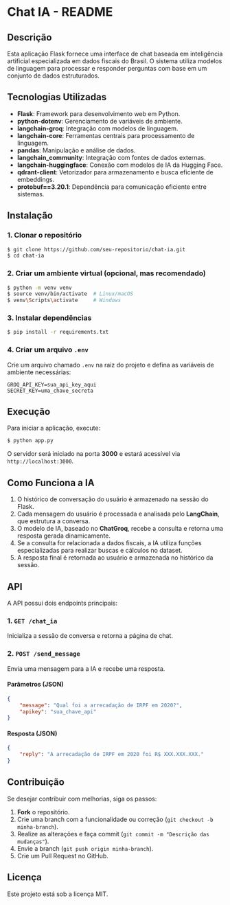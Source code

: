 # Chat IA - README

## Descrição
Esta aplicação Flask fornece uma interface de chat baseada em inteligência artificial especializada em dados fiscais do Brasil. O sistema utiliza modelos de linguagem para processar e responder perguntas com base em um conjunto de dados estruturados.

## Tecnologias Utilizadas
- **Flask**: Framework para desenvolvimento web em Python.
- **python-dotenv**: Gerenciamento de variáveis de ambiente.
- **langchain-groq**: Integração com modelos de linguagem.
- **langchain-core**: Ferramentas centrais para processamento de linguagem.
- **pandas**: Manipulação e análise de dados.
- **langchain_community**: Integração com fontes de dados externas.
- **langchain-huggingface**: Conexão com modelos de IA da Hugging Face.
- **qdrant-client**: Vetorizador para armazenamento e busca eficiente de embeddings.
- **protobuf==3.20.1**: Dependência para comunicação eficiente entre sistemas.

## Instalação
### 1. Clonar o repositório
```bash
$ git clone https://github.com/seu-repositorio/chat-ia.git
$ cd chat-ia
```

### 2. Criar um ambiente virtual (opcional, mas recomendado)
```bash
$ python -m venv venv
$ source venv/bin/activate  # Linux/macOS
$ venv\Scripts\activate     # Windows
```

### 3. Instalar dependências
```bash
$ pip install -r requirements.txt
```

### 4. Criar um arquivo `.env`
Crie um arquivo chamado `.env` na raiz do projeto e defina as variáveis de ambiente necessárias:
```env
GROQ_API_KEY=sua_api_key_aqui
SECRET_KEY=uma_chave_secreta
```

## Execução
Para iniciar a aplicação, execute:
```bash
$ python app.py
```
O servidor será iniciado na porta **3000** e estará acessível via `http://localhost:3000`.

## Como Funciona a IA
1. O histórico de conversação do usuário é armazenado na sessão do Flask.
2. Cada mensagem do usuário é processada e analisada pelo **LangChain**, que estrutura a conversa.
3. O modelo de IA, baseado no **ChatGroq**, recebe a consulta e retorna uma resposta gerada dinamicamente.
4. Se a consulta for relacionada a dados fiscais, a IA utiliza funções especializadas para realizar buscas e cálculos no dataset.
5. A resposta final é retornada ao usuário e armazenada no histórico da sessão.

## API
A API possui dois endpoints principais:

### 1. **`GET /chat_ia`**
Inicializa a sessão de conversa e retorna a página de chat.

### 2. **`POST /send_message`**
Envia uma mensagem para a IA e recebe uma resposta.
#### **Parâmetros (JSON)**
```json
{
    "message": "Qual foi a arrecadação de IRPF em 2020?",
    "apikey": "sua_chave_api"
}
```
#### **Resposta (JSON)**
```json
{
    "reply": "A arrecadação de IRPF em 2020 foi R$ XXX.XXX.XXX."
}
```

## Contribuição
Se desejar contribuir com melhorias, siga os passos:
1. **Fork** o repositório.
2. Crie uma branch com a funcionalidade ou correção (`git checkout -b minha-branch`).
3. Realize as alterações e faça commit (`git commit -m "Descrição das mudanças"`).
4. Envie a branch (`git push origin minha-branch`).
5. Crie um Pull Request no GitHub.

## Licença
Este projeto está sob a licença MIT.


